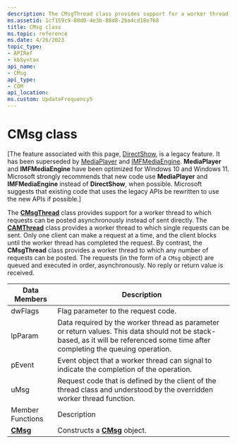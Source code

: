 ```yaml
---
description: The CMsgThread class provides support for a worker thread to which requests can be posted asynchronously instead of sent directly.
ms.assetid: 1cf159c9-80d0-4e3b-88d8-2ba4cd18e768
title: CMsg class
ms.topic: reference
ms.date: 4/26/2023
topic_type: 
- APIRef
- kbSyntax
api_name: 
- CMsg
api_type: 
- COM
api_location: 
ms.custom: UpdateFrequency5
---
```


# CMsg class

\[The feature associated with this page, [DirectShow](/windows/win32/directshow/directshow), is a legacy feature. It has been superseded by [MediaPlayer](/uwp/api/Windows.Media.Playback.MediaPlayer) and [IMFMediaEngine](/windows/win32/api/mfmediaengine/nn-mfmediaengine-imfmediaengine). **MediaPlayer** and **IMFMediaEngine** have been optimized for Windows 10 and Windows 11. Microsoft strongly recommends that new code use **MediaPlayer** and **IMFMediaEngine** instead of **DirectShow**, when possible. Microsoft suggests that existing code that uses the legacy APIs be rewritten to use the new APIs if possible.\]

The [**CMsgThread**](cmsgthread.md) class provides support for a worker thread to which requests can be posted asynchronously instead of sent directly. The [**CAMThread**](camthread.md) class provides a worker thread to which single requests can be sent. Only one client can make a request at a time, and the client blocks until the worker thread has completed the request. By contrast, the **CMsgThread** class provides a worker thread to which any number of requests can be posted. The requests (in the form of a `CMsg` object) are queued and executed in order, asynchronously. No reply or return value is received.



| Data Members              | Description                                                                                                                                                                       |
|---------------------------|-----------------------------------------------------------------------------------------------------------------------------------------------------------------------------------|
| dwFlags                   | Flag parameter to the request code.                                                                                                                                               |
| lpParam                   | Data required by the worker thread as parameter or return values. This data should not be stack-based, as it will be referenced some time after completing the queuing operation. |
| pEvent                    | Event object that a worker thread can signal to indicate the completion of the operation.                                                                                         |
| uMsg                      | Request code that is defined by the client of the thread class and understood by the overridden worker thread function.                                                           |
| Member Functions          | Description                                                                                                                                                                       |
| [**CMsg**](cmsg-cmsg.md) | Constructs a [**CMsg**](cmsg-cmsg.md) object.                                                                                                                                    |



 

 

 



